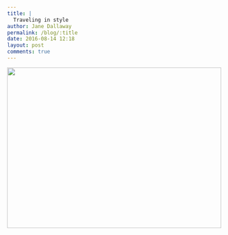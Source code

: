 ```yaml
---
title: |
  Traveling in style
author: Jane Dallaway
permalink: /blog/:title
date: 2016-08-14 12:18
layout: post
comments: true
---
```


<div><a href="http://static.skitters.dallaway.com/tp_IMG_1398.JPG"><img src="http://static.skitters.dallaway.com/tp_thumb_IMG_1398.JPG" width="500" height="375"/></a></div>



  

      

